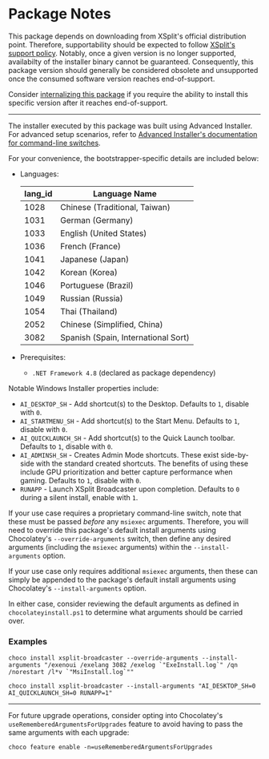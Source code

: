 # Package Notes

This package depends on downloading from XSplit's official distribution point. Therefore, supportability should be expected to follow [XSplit's support policy](https://www.xsplit.com/blog/xsplit-version-updates). Notably, once a given version is no longer supported, availabilty of the installer binary cannot be guaranteed. Consequently, this package version should generally be considered obsolete and unsupported once the consumed software version reaches end-of-support.

Consider [internalizing this package](https://docs.chocolatey.org/en-us/guides/create/recompile-packages) if you require the ability to install this specific version after it reaches end-of-support.

---

The installer executed by this package was built using Advanced Installer. For advanced setup scenarios, refer to [Advanced Installer's documentation for command-line switches](https://www.advancedinstaller.com/user-guide/exe-setup-file.html).

For your convenience, the bootstrapper-specific details are included below:

* Languages:

    |lang_id|Language Name|
    |-|-|
    |1028|Chinese (Traditional, Taiwan)|
    |1031|German (Germany)|
    |1033|English (United States)|
    |1036|French (France)|
    |1041|Japanese (Japan)|
    |1042|Korean (Korea)|
    |1046|Portuguese (Brazil)|
    |1049|Russian (Russia)|
    |1054|Thai (Thailand)|
    |2052|Chinese (Simplified, China)|
    |3082|Spanish (Spain, International Sort)|

* Prerequisites:

    * `.NET Framework 4.8` (declared as package dependency)

Notable Windows Installer properties include:
* `AI_DESKTOP_SH` - Add shortcut(s) to the Desktop. Defaults to `1`, disable with `0`.
* `AI_STARTMENU_SH` - Add shortcut(s) to the Start Menu. Defaults to `1`, disable with `0`.
* `AI_QUICKLAUNCH_SH` - Add shortcut(s) to the Quick Launch toolbar. Defaults to `1`, disable with `0`.
* `AI_ADMINSH_SH` - Creates Admin Mode shortcuts. These exist side-by-side with the standard created shortcuts. The benefits of using these include GPU prioritization and better capture performance when gaming. Defaults to `1`, disable with `0`.
* `RUNAPP` - Launch XSplit Broadcaster upon completion. Defaults to `0` during a silent install, enable with `1`.

If your use case requires a proprietary command-line switch, note that these must be passed *before* any `msiexec` arguments. Therefore, you will need to override this package's default install arguments using Chocolatey's `--override-arguments` switch, then define any desired arguments (including the `msiexec` arguments) within the `--install-arguments` option. 

If your use case only requires additional `msiexec` arguments, then these can simply be appended to the package's default install arguments using Chocolatey's `--install-arguments` option.

In either case, consider reviewing the default arguments as defined in `chocolateyinstall.ps1` to determine what arguments should be carried over.

### Examples

```
choco install xsplit-broadcaster --override-arguments --install-arguments "/exenoui /exelang 3082 /exelog `"ExeInstall.log`" /qn /norestart /l*v `"MsiInstall.log`""
```

```
choco install xsplit-broadcaster --install-arguments "AI_DESKTOP_SH=0 AI_QUICKLAUNCH_SH=0 RUNAPP=1"
```

---

For future upgrade operations, consider opting into Chocolatey's `useRememberedArgumentsForUpgrades` feature to avoid having to pass the same arguments with each upgrade:
```
choco feature enable -n=useRememberedArgumentsForUpgrades
```
